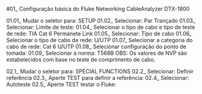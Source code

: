 #01_ Configuração básica do Fluke Networking CableAnalyzer DTX-1800

01.01_ Mudar o seletor para: SETUP
01.02_ Selecionar: Par Trançado <Enter>
01.03_ Selecionar: Limite de teste: <Enter>
01.04_ Selecionar o tipo de cabo e tipo de teste de rede: TIA Cat 6 Permanete Link <Enter>
01.05_ Selecionar: Tipo de cabo <Enter>
01.06_ Selecionar o tipo de cabo de rede: U/UTP <Enter>
01.07_ Selecionar a categoria do cabo de rede: Cat 6 U/UTP <Enter>
01.08_ Selecionar configuração do ponto de tomada: <Enter>
01.09_ Selecionar a norma: T568B <Enter>
OBS: Os valores de NVP são estabelecidos com base no teste de comprimento de cabo.

02.1_ Mudar o seletor para: SPECIAL FUNCTIONS
02.2_ Selecionar: Definir referência <Enter>
02.3_ Aperte TEST para definir a referência: <TEST>
02.4_ Selecionar: Autoteste <Enter>
02.5_ Aperte TEST testar o Fluke: <TEST>
